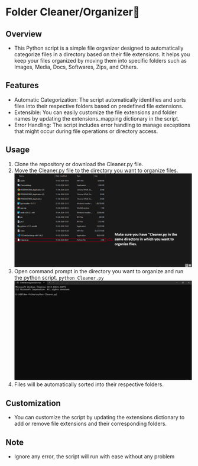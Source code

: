 # Folder Cleaner/Organizer🚀

## Overview

- This Python script is a simple file organizer designed to automatically categorize files in a directory based on their file extensions. It helps you keep your files organized by moving them into specific folders such as Images, Media, Docs, Softwares, Zips, and Others.

## Features

- Automatic Categorization: The script automatically identifies and sorts files into their respective folders based on predefined file extensions.
- Extensible: You can easily customize the file extensions and folder names by updating the extensions_mapping dictionary in the script.
- Error Handling: The script includes error handling to manage exceptions that might occur during file operations or directory access.

## Usage

1. Clone the repository or download the Cleaner.py file.
2. Move the Cleaner.py file to the directory you want to organize files.
   ![alt text](screen1.png)
3. Open command prompt in the directory you want to organize and run the python script.
   `python Cleaner.py`
   ![alt text](image-1.png)
4. Files will be automatically sorted into their respective folders.

## Customization

- You can customize the script by updating the extensions dictionary to add or remove file extensions and their corresponding folders.

## Note

- Ignore any error, the script will run with ease without any problem
